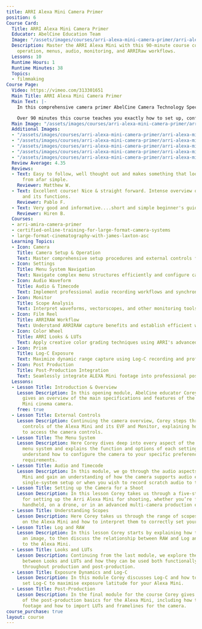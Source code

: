 ```yaml
---
title: ARRI Alexa Mini Camera Primer
position: 6
Course Card:
  Title: ARRI Alexa Mini Camera Primer
  Educator: AbelCine Education Team
  Image: "/assets/images/courses/arri-alexa-mini-camera-primer/arri-alexa-mini-camera-primer.jpg"
  Description: Master the ARRI Alexa Mini with this 90-minute course covering setup,
    operation, menus, audio, monitoring, and ARRIRaw workflows.
  Lessons: 10
  Runtime Hours: 1
  Runtime Minutes: 38
  Topics:
  - filmmaking
Course Page:
  Video: https://vimeo.com/313301651
  Main Title: ARRI Alexa Mini Camera Primer
  Main Text: |-
    In this comprehensive camera primer AbelCine Camera Technology Specialist Corey Christian takes you through the ARRI Alexa Mini, one of the world’s most popular digital cinema camera systems.

    Over 90 minutes this course teaches you exactly how to set up, configure and operate the camera, including the operation of the camera’s body controls, the menu system, working with audio, monitoring waveforms, working with LUTs and ARRI Looks and finally on to post production and how to understand and handle ARRIRaw files.
  Main Image: "/assets/images/courses/arri-alexa-mini-camera-primer/arri-alexa-mini-camera-primer-1.jpg"
  Additional Images:
  - "/assets/images/courses/arri-alexa-mini-camera-primer/arri-alexa-mini-camera-primer-2.jpg"
  - "/assets/images/courses/arri-alexa-mini-camera-primer/arri-alexa-mini-camera-primer-3.jpg"
  - "/assets/images/courses/arri-alexa-mini-camera-primer/arri-alexa-mini-camera-primer-4.jpg"
  - "/assets/images/courses/arri-alexa-mini-camera-primer/arri-alexa-mini-camera-primer-5.jpg"
  - "/assets/images/courses/arri-alexa-mini-camera-primer/arri-alexa-mini-camera-primer-6.jpg"
  Review Average: 4.35
  Reviews:
  - Text: Easy to follow, well thought out and makes something that looks overwhelming
      from afar simple.
    Reviewer: Matthew W.
  - Text: Excellent course! Nice & straight forward. Intense overview of the camera
      and its functions.
    Reviewer: Pablo F.
  - Text: Very good and informative....short and simple beginner's guide explanations.
    Reviewer: Hiren B.
  Courses:
  - arri-amira-camera-primer
  - certified-online-training-for-large-format-camera-systems
  - large-format-cinematography-with-james-laxton-asc
  Learning Topics:
  - Icon: Camera
    Title: Camera Setup & Operation
    Text: Master comprehensive setup procedures and external controls for professional ALEXA Mini operation in any environment.
  - Icon: Settings
    Title: Menu System Navigation
    Text: Navigate complex menu structures efficiently and configure camera settings to match specific project requirements.
  - Icon: Audio Waveform
    Title: Audio & Timecode
    Text: Implement professional audio recording workflows and synchronize multiple cameras using timecode systems.
  - Icon: Monitor
    Title: Scope Analysis
    Text: Interpret waveforms, vectorscopes, and other monitoring tools to achieve precise exposure control and color accuracy.
  - Icon: Film Reel
    Title: ARRIRAW Workflow
    Text: Understand ARRIRAW capture benefits and establish efficient workflows from set through post-production delivery.
  - Icon: Color Wheel
    Title: ARRI Looks & LUTs
    Text: Apply creative color grading techniques using ARRI's advanced look management system for consistent visual storytelling.
  - Icon: Prism
    Title: Log-C Exposure
    Text: Maximize dynamic range capture using Log-C recording and professional exposure techniques for optimal image quality.
  - Icon: Post Production
    Title: Post-Production Integration
    Text: Seamlessly integrate ALEXA Mini footage into professional post-production pipelines using industry-standard workflows.
  Lessons:
  - Lesson Title: Introduction & Overview
    Lesson Description: In this opening module, AbelCine educator Corey Christian
      gives an overview of the main specifications and features of the ARRI Alexa
      Mini cinema camera.
    free: true
  - Lesson Title: External Controls
    Lesson Description: Continuing the camera overview, Corey steps through the external
      controls of the Alexa Mini and its EVF and Monitor, explaining how each is used
      to access the camera controls.
  - Lesson Title: The Menu System
    Lesson Description: Here Corey dives deep into every aspect of the Alexa Mini’s
      menu system and explains the function and options of each setting to help you
      understand how to configure the camera to your specific preference and project
      requirements.
  - Lesson Title: Audio and Timecode
    Lesson Description: In this module, we go through the audio aspects of the Alexa
      Mini and gain an understanding of how the camera supports audio either in a
      single-system setup or when you wish to record scratch audio to the camera.
  - Lesson Title: Setting up the Camera for a Shoot
    Lesson Description: In this lesson Corey takes us through a five-step workflow
      for setting up the Arri Alexa Mini for shooting, whether you’re filming one-man
      handheld, on a drone, or in an advanced multi-camera production environment.
  - Lesson Title: Understanding Scopes
    Lesson Description: Here Corey takes us through the range of scopes available
      on the Alexa Mini and how to interpret them to correctly set your exposure.
  - Lesson Title: Log and RAW
    Lesson Description: In this lesson Corey starts by explaining how the camera captures
      an image, to then discuss the relationship between RAW and Log and how it relates
      to the Alexa Mini.
  - Lesson Title: Looks and LUTs
    Lesson Description: Continuing from the last module, we explore the difference
      between Looks and LUTs and how they can be used both functionally and creatively
      throughout production and post-production.
  - Lesson Title: Exposure Dynamics and Log-C
    Lesson Description: In this module Corey discusses Log-C and how to correctly
      set Log-C to maximise exposure latitude for your Alexa Mini.
  - Lesson Title: Post-Production
    Lesson Description: In the final module for the course Corey gives us an overview
      of the post-production basics for the Alexa Mini, including how to process ARRIRaw
      footage and how to import LUTs and framelines for the camera.
course_purchase: true
layout: course
---
```


